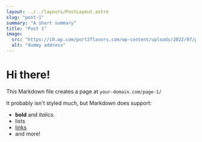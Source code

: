 ```yaml
---
layout: ../../layouts/PostLayout.astro
slug: "post-1"
summary: "A short summary"
title: "Post 1"
image:
  src: "https://i0.wp.com/port2flavors.com/wp-content/uploads/2022/07/placeholder-614.png?w=1200&ssl=1"
  alt: "dummy address"
---
```


# Hi there!

This Markdown file creates a page at `your-domain.com/page-1/`

It probably isn't styled much, but Markdown does support:

- **bold** and _italics._
- lists
- [links](https://astro.build)
- and more!
